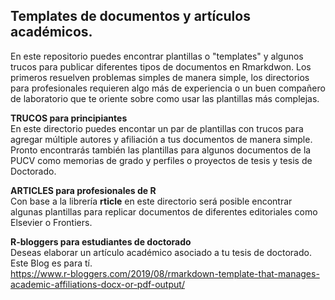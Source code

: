 ## Templates de documentos y artículos académicos.

En este repositorio puedes encontrar plantillas o "templates" y algunos trucos para publicar diferentes tipos de documentos en Rmarkdwon. Los primeros resuelven problemas simples de manera simple, los directorios para profesionales requieren algo más de experiencia o un buen compañero de laboratorio que te oriente sobre como usar las plantillas más complejas.

**TRUCOS para principiantes**  
En este directorio puedes encontar un par de plantillas con trucos para agregar múltiple autores y afiliación a tus documentos de manera simple. Pronto encontrarás también las plantillas para algunos documentos de la PUCV como memorias de grado y perfiles o proyectos de tesis y tesis de Doctorado.

**ARTICLES para profesionales de R**  
Con base a la librería **rticle** en este directorio será posible encontrar algunas plantillas para replicar documentos de diferentes editoriales como Elsevier o Frontiers.

**R-bloggers para estudiantes de doctorado**  
Deseas elaborar un artículo académico asociado a tu tesis de doctorado. Este Blog es para tí.  
https://www.r-bloggers.com/2019/08/rmarkdown-template-that-manages-academic-affiliations-docx-or-pdf-output/

